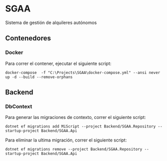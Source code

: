# SGAA
Sistema de gestión de alquileres autónomos

## Contenedores
### Docker
Para correr el contener, ejecutar el siguiente script:
```
docker-compose  -f "C:\Projects\SGAA\docker-compose.yml" --ansi never up -d --build --remove-orphans
```

## Backend
### DbContext
Para generar las migraciones de contexto, correr el siguiente script:
```
dotnet ef migrations add MiScript --project Backend/SGAA.Repository --startup-project Backend/SGAA.Api
```

Para eliminar la ultima migración, correr el siguiente script:
```
dotnet ef migrations remove --project Backend/SGAA.Repository --startup-project Backend/SGAA.Api
```


